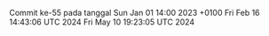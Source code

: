 Commit ke-55 pada tanggal Sun Jan 01 14:00 2023 +0100
Fri Feb 16 14:43:06 UTC 2024
Fri May 10 19:23:05 UTC 2024
